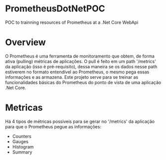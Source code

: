 # PrometheusDotNetPOC
POC to trainning resources of Prometheus at a .Net Core WebApi

# Overview
O Prometheus é uma ferramenta de monitoramento que obtem, de forma ativa (pulling) métricas de aplicações. O pull é feito em um path '/metrics' da aplicação (isso é pré-requisito), dessa maneira se os dados nesse path estiverem no formato entendível ao Prometheus, o mesmo pega essas informações e as armazena. Este projeto serve para se treinar as funcionalidades básicas do Prometheus do ponto de vista de uma aplicação .Net Core. 

# Metricas
Há 4 tipos de métricas possíveis para se gerar no '/metrics' da aplicação para que o Prometheus pegue as informações:
* Counters
* Gauges
* Histogram
* Summary
